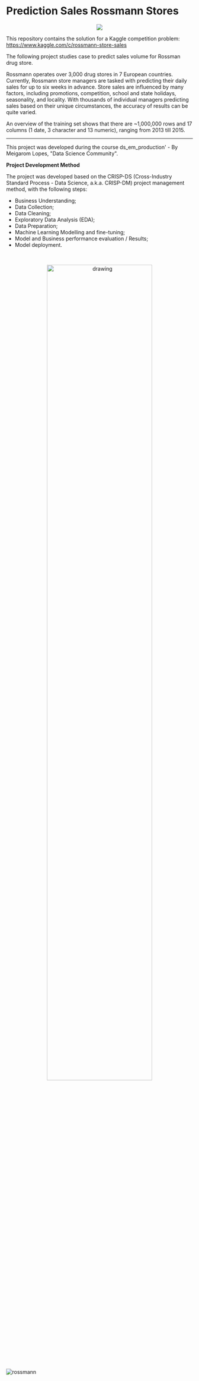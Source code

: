 # Prediction Sales Rossmann Stores

<div align="center">
<img src="https://user-images.githubusercontent.com/94291995/161288814-c64d12a3-6158-4b53-b052-a1d41788cabb.png" />
</div>


This repository contains the solution for a Kaggle competition problem: https://www.kaggle.com/c/rossmann-store-sales

The following project studies   case to predict sales volume for Rossman drug store.

Rossmann operates over 3,000 drug stores in 7 European countries. Currently, Rossmann store managers are tasked with predicting their daily sales for up to six weeks in advance. Store sales are influenced by many factors, including promotions, competition, school and state holidays, seasonality, and locality. With thousands of individual managers predicting sales based on their unique circumstances, the accuracy of results can be quite varied.

An overview of the training set shows that there are ~1,000,000 rows and 17 columns (1 date, 3 character and 13 numeric), ranging from 2013 till 2015.

----------------------------
This project was developed during the course ds_em_production' - By Meigarom Lopes, "Data Science Community".

**Project Development Method**

The project was developed based on the CRISP-DS (Cross-Industry Standard Process - Data Science, a.k.a. CRISP-DM) project management method, with the following steps:

- Business Understanding;
- Data Collection;
- Data Cleaning;
- Exploratory Data Analysis (EDA);
- Data Preparation;
- Machine Learning Modelling and fine-tuning;
- Model and Business performance evaluation / Results;
- Model deployment.

&nbsp; 
  <p align="center">
    <img width="75%" alt="drawing" src="https://user-images.githubusercontent.com/94291995/161871338-a03746fb-ff49-4aff-b91b-2a8f3326bbd7.png">
  </p>
  &nbsp; 



![rossmann](https://user-images.githubusercontent.com/94291995/162493496-ff9bdc6f-5956-4dbf-8120-1aacf931b41b.gif)
